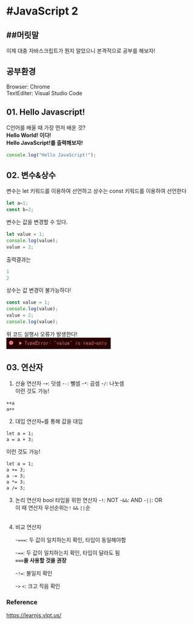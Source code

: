 #JavaScript 2
============

##머릿말
------

이제 대충 자바스크립트가 뭔지 알았으니 본격적으로 공부를 해보자!

## 공부환경

Browser: Chrome  
TextEditer: Visual Studio Code

## 01.	Hello Javascript!

C언어를 배울 때 가장 먼저 배운 것?  
**Hello World! 이다!**  
**Hello JavaScript!를 출력해보자!**

```javascript
console.log("Hello JavaScript!");
```

## 02.	변수&상수 
변수는 let 키워드를 이용하여 선언하고 상수는 const 키워드를 이용하여 선언한다

```javascript
let a=1;
const b=2;
```

변수는 값을 변경할 수 있다.

```javascript
let value = 1;
console.log(value);
value = 2;
```

출력결과는

```javascript
1
2
```

상수는 값 변경이 불가능하다!

```javascript
const value = 1;
console.log(value);
value = 2;
console.log(value);
```

위 코드 실행시 오류가 발생한다!  
<img src="./const_error.png">

## 03.	연산자 
1.	산술 연산자
-`+`: 덧셈
-`-`: 뺄셈
-`*`: 곱셈
-`/`: 나눗셈<br>이런 것도 가능!

```
++a
a++
```

2.	대입 연산자`=`를 통해 값을 대입

```
let a = 1;
a = a + 3;
```

이런 것도 가능!

```
let a = 1;
a += 3;
a -= 3;
a *= 3;
a /= 3;
```

3.	논리 연산자 bool 타입을 위한 연산자 
-`!`: NOT 
-`&&`: AND 
-`||`: OR <br> 이 때 연산자 우선순위는`!` `&&` `||`순  
	<br>
	
4. 비교 연산자 

   -`===`: 두 값이 일치하는지 확인, 타입이 동일해야함 

   -`==`: 두 값이 일치하는지 확인, 타입이 달라도 됨<br>__`===`을 사용할 것을 권장__ 

   -`!=`: 불일치 확인 

   -`>` `<`: 크고 작음 확인

### Reference

https://learnjs.vlpt.us/